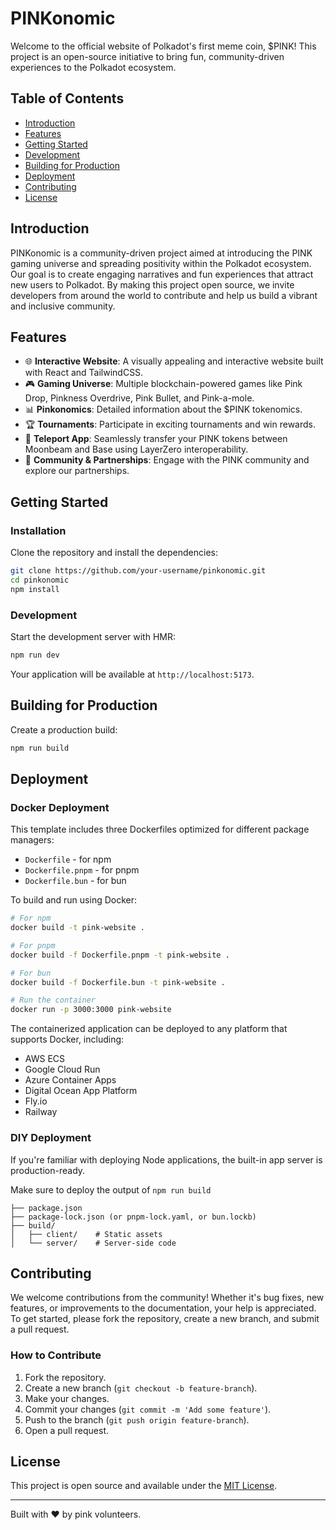 # PINKonomic

Welcome to the official website of Polkadot's first meme coin, $PINK! This project is an open-source initiative to bring fun, community-driven experiences to the Polkadot ecosystem.

## Table of Contents

- [Introduction](#introduction)
- [Features](#features)
- [Getting Started](#getting-started)
- [Development](#development)
- [Building for Production](#building-for-production)
- [Deployment](#deployment)
- [Contributing](#contributing)
- [License](#license)

## Introduction

PINKonomic is a community-driven project aimed at introducing the PINK gaming universe and spreading positivity within the Polkadot ecosystem. Our goal is to create engaging narratives and fun experiences that attract new users to Polkadot. By making this project open source, we invite developers from around the world to contribute and help us build a vibrant and inclusive community.

## Features

- 🌐 **Interactive Website**: A visually appealing and interactive website built with React and TailwindCSS.
- 🎮 **Gaming Universe**: Multiple blockchain-powered games like Pink Drop, Pinkness Overdrive, Pink Bullet, and Pink-a-mole.
- 📊 **Pinkonomics**: Detailed information about the $PINK tokenomics.
- 🏆 **Tournaments**: Participate in exciting tournaments and win rewards.
- 🚀 **Teleport App**: Seamlessly transfer your PINK tokens between Moonbeam and Base using LayerZero interoperability.
- 🤝 **Community & Partnerships**: Engage with the PINK community and explore our partnerships.

## Getting Started

### Installation

Clone the repository and install the dependencies:

```bash
git clone https://github.com/your-username/pinkonomic.git
cd pinkonomic
npm install
```

### Development

Start the development server with HMR:

```bash
npm run dev
```

Your application will be available at `http://localhost:5173`.

## Building for Production

Create a production build:

```bash
npm run build
```

## Deployment

### Docker Deployment

This template includes three Dockerfiles optimized for different package managers:

- `Dockerfile` - for npm
- `Dockerfile.pnpm` - for pnpm
- `Dockerfile.bun` - for bun

To build and run using Docker:

```bash
# For npm
docker build -t pink-website .

# For pnpm
docker build -f Dockerfile.pnpm -t pink-website .

# For bun
docker build -f Dockerfile.bun -t pink-website .

# Run the container
docker run -p 3000:3000 pink-website
```

The containerized application can be deployed to any platform that supports Docker, including:

- AWS ECS
- Google Cloud Run
- Azure Container Apps
- Digital Ocean App Platform
- Fly.io
- Railway

### DIY Deployment

If you're familiar with deploying Node applications, the built-in app server is production-ready.

Make sure to deploy the output of `npm run build`

```
├── package.json
├── package-lock.json (or pnpm-lock.yaml, or bun.lockb)
├── build/
│   ├── client/    # Static assets
│   └── server/    # Server-side code
```

## Contributing

We welcome contributions from the community! Whether it's bug fixes, new features, or improvements to the documentation, your help is appreciated. To get started, please fork the repository, create a new branch, and submit a pull request.

### How to Contribute

1. Fork the repository.
2. Create a new branch (`git checkout -b feature-branch`).
3. Make your changes.
4. Commit your changes (`git commit -m 'Add some feature'`).
5. Push to the branch (`git push origin feature-branch`).
6. Open a pull request.

## License

This project is open source and available under the [MIT License](LICENSE).

---

Built with ❤️ by pink volunteers.
